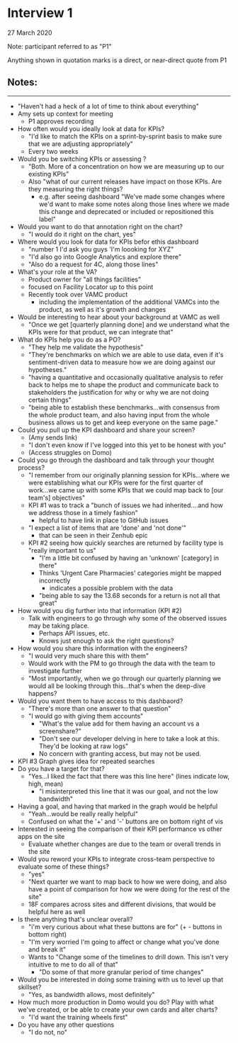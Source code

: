 # Interview 1

27 March 2020

Note: participant referred to as "P1"

Anything shown in quotation marks is a direct, or near-direct quote from P1

## Notes:

---

- "Haven't had a heck of a lot of time to think about everything"
- Amy sets up context for meeting
    - P1 approves recording
- How often would you ideally look at data for KPIs?
    - "I'd like to match the KPIs on a sprint-by-sprint basis to make sure that we are adjusting appropriately"
    - Every two weeks
- Would you be switching KPIs or assessing ?
    - "Both. More of a concentration on how we are measuring up to our existing KPIs"
    - Also "what of our current releases have impact on those KPIs. Are they measuring the right things?
        - e.g. after seeing dashboard "We've made some changes where we'd want to make some notes along those lines where we made this change and deprecated or included or repositioned this label"
- Would you want to do that annotation right on the chart?
    - "I would do it right on the chart, yes"
- Where would you look for data for KPIs befor ethis dashboard
    - "number 1 I'd ask you guys 'I'm loooking for XYZ"
    - "I'd also go into Google Analytics and explore there"
    - "Also do a request for 4C, along those lines"
- What's your role at the VA?
    - Product owner for "all things facilities"
    - focused on Facility Locator up to this point
    - Recently took over VAMC product
        - including the implementation of the additional VAMCs into the product, as well as it's growth and changes
- Would be interesting to hear about your background at VAMC as well
    - "Once we get [quarterly planning done] and we understand what the KPIs were for that product, we can integrate that"
- What do KPIs help you do as a PO?
    - "They help me validate the hypothesis"
    - "They're benchmarks on which we are able to use data, even if it's sentiment-driven data to measure how we are doing against our hypotheses."
    - "having a quantitative and occasionally qualitative analysis to refer back to helps me to shape the product and communicate back to stakeholders the justification for why or why we are not doing certain things"
    - "being able to establish these benchmarks...with consensus from the whole product team, and also having input from the whole business allows  us to get and keep everyone on the same page."
- Could you pull up the KPI dashboard and share your screen?
    - (Amy sends link)
    - "I don't even know if I've logged into this yet to be honest with you"
    - (Access struggles on Domo)
- Could you go through the dashboard and talk through your thought process?
    - "I remember from our originally planning session for KPIs...where we were establishing what our KPIs were for the first quarter of work...we came up with some KPIs that we could map back to [our team's] objectives"
    - KPI #1 was to track a "bunch of issues we had inherited....and how we address those in a timely fashion"
        - helpful to have link in place to GitHub issues
    - "I expect a list of items that are 'done' and 'not done'"
        - that can be seen in their Zenhub epic
    - KPI #2 seeing how quickly searches are returned by facility type is "really important to us"
        - "I'm a little bit confused by having an 'unknown' [category] in there"
        - Thinks 'Urgent Care Pharmacies' categories might be mapped incorrectly
            - indicates a possible problem with the data
        - "being able to say the 13.68 seconds for a return is not all that great"
- How would you dig further into that information (KPI #2)
    - Talk with engineers to go through why some of the observed issues may be taking place.
        - Perhaps API issues, etc.
        - Knows just enough to ask the right questions?
- How would you share this information with the engineers?
    - "I would very much share this with them"
    - Would work with the PM to go through the data with the team to investigate further
    - "Most importantly, when we go through our quarterly planning  we would all be looking through this...that's when the deep-dive happens?
- Would you want them to have access to this dashbaord?
    - "There's more than one answer to that question"
    - "I would go with giving them accounts"
        - "What's the value add for them having an account vs a screenshare?"
        - "Don't see our developer delving in here to take a look at this. They'd be looking at raw logs"
        - No concern with granting access, but may not be used.
- KPI #3 Graph gives idea for repeated searches
- Do you have a target for that?
    - "Yes...I liked the fact that there was this line here" (lines indicate low, high, mean)
        - "I misinterpreted this line that it was our goal, and not the low bandwidth"
- Having a goal, and having that marked in the graph would be helpful
    - "Yeah...would be really really helpful"
    - Confused on what the '+' and '-' buttons are on bottom right of vis
- Interested in seeing the comparison of their KPI performance vs other apps on the site
    - Evaluate whether changes are due to the team or overall trends in the site
- Would you reword your KPIs to integrate cross-team perspective to evaluate some of these things?
    - "yes"
    - "Next quarter we want to map back to how we were doing, and also have a point of comparison for how we were doing for the rest of the site"
    - 18F compares across sites and different divisions, that would be helpful here as well
- Is there anything that's unclear overall?
    - "i'm very curious about what these buttons are for" (+ - buttons in bottom right)
    - "I'm very worried I'm going to affect or change what you've done and break it"
    - Wants to "Change some of the timelines to drill down. This isn't very intuitive to me to do all of that"
        - "Do some of that more granular period of time changes"
- Would you be interested in doing some training with us to level up that skillset?
    - "Yes, as bandwidth allows, most definitely"
- How much more production in Domo would you do? Play with what we've created, or be able to create your own cards and alter charts?
    - "I'd want the training wheels first"
- Do you have any other questions
    - "I do not, no"